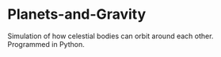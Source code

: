 # Planets-and-Gravity
Simulation of how celestial bodies can orbit around each other. Programmed in Python.
